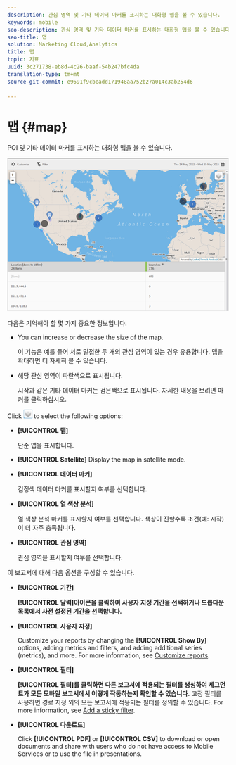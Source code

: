```yaml
---
description: 관심 영역 및 기타 데이터 마커를 표시하는 대화형 맵을 볼 수 있습니다.
keywords: mobile
seo-description: 관심 영역 및 기타 데이터 마커를 표시하는 대화형 맵을 볼 수 있습니다.
seo-title: 맵
solution: Marketing Cloud,Analytics
title: 맵
topic: 지표
uuid: 3c271738-eb8d-4c26-baaf-54b247bfc4da
translation-type: tm+mt
source-git-commit: e9691f9cbeadd171948aa752b27a014c3ab254d6

---
```



# 맵 {#map}

POI 및 기타 데이터 마커를 표시하는 대화형 맵을 볼 수 있습니다.

![](assets/map.png)

다음은 기억해야 할 몇 가지 중요한 정보입니다.

* You can increase or decrease the size of the map.

   이 기능은 예를 들어 서로 밀접한 두 개의 관심 영역이 있는 경우 유용합니다. 맵을 확대하면 더 자세히 볼 수 있습니다.
* 해당 관심 영역이 파란색으로 표시됩니다.

   시작과 같은 기타 데이터 마커는 검은색으로 표시됩니다. 자세한 내용을 보려면 마커를 클릭하십시오.

Click ![layers](assets/map_layers.png) to select the following options:

* **[!UICONTROL 맵]**

   단순 맵을 표시합니다.

* **[!UICONTROL Satellite]**
Display the map in satellite mode.

* **[!UICONTROL 데이터 마커]**

   검정색 데이터 마커를 표시할지 여부를 선택합니다.

* **[!UICONTROL 열 색상 분석]**

   열 색상 분석 마커를 표시할지 여부를 선택합니다. 색상이 진할수록 조건(예: 시작)이 더 자주 충족됩니다.

* **[!UICONTROL 관심 영역]**

   관심 영역을 표시할지 여부를 선택합니다.

이 보고서에 대해 다음 옵션을 구성할 수 있습니다.

* **[!UICONTROL 기간]**

   **[!UICONTROL 달력]아이콘을 클릭하여 사용자 지정 기간을 선택하거나 드롭다운 목록에서 사전 설정된 기간을 선택합니다.**

* **[!UICONTROL 사용자 지정]**

   Customize your reports by changing the **[!UICONTROL Show By]** options, adding metrics and filters, and adding additional series (metrics), and more. For more information, see [Customize reports](/help/using/usage/reports-customize/t-reports-customize.md).

* **[!UICONTROL 필터]**

   **[!UICONTROL 필터]를 클릭하면 다른 보고서에 적용되는 필터를 생성하여 세그먼트가 모든 모바일 보고서에서 어떻게 작동하는지 확인할 수 있습니다.** 고정 필터를 사용하면 경로 지정 외의 모든 보고서에 적용되는 필터를 정의할 수 있습니다. For more information, see [Add a sticky filter](/help/using/usage/reports-customize/t-sticky-filter.md).

* **[!UICONTROL 다운로드]**

   Click **[!UICONTROL PDF]** or **[!UICONTROL CSV]** to download or open documents and share with users who do not have access to Mobile Services or to use the file in presentations.